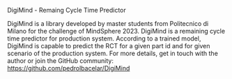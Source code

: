 DigiMind - Remaing Cycle Time Predictor

DigiMind is a library developed by master students from Politecnico di Milano for the challenge of MindSphere 2023. DigiMind is a remaining cycle time predictor for production system. According to a trained model, DigiMind is capable to predict the RCT for a given part id and for given scenario of the production system. For more details, get in touch with the author or join the GitHub community: https://github.com/pedrolbacelar/DigiMind